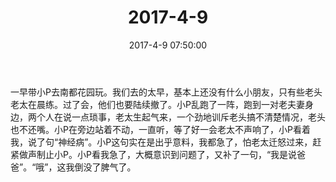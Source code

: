 ﻿---
title: "2017-4-9"
date: 2017-4-9 07:50:00
tags:
categories: 爸爸
---
一早带小P去南都花园玩。我们去的太早，基本上还没有什么小朋友，只有些老头老太在晨练。过了会，他们也要陆续撤了。小P乱跑了一阵，跑到一对老夫妻身边，两个人在说一点琐事，老太生起气来，一个劲地训斥老头搞不清楚情况，老头也不还嘴。小P在旁边站着不动，一直听，等了好一会老太不声响了，小P看着我，说了句“神经病”。小P这句实在是出乎意料，我都急了，怕老太迁怒过来，赶紧做声制止小P。小P看我急了，大概意识到问题了，又补了一句，“我是说爸爸”。“哦”，这我倒没了脾气了。